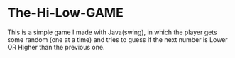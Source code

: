 # The-Hi-Low-GAME
This is a simple game I made with Java(swing), in which the player gets some random (one at a time) and tries to guess if the next number is Lower OR Higher than the previous one.
